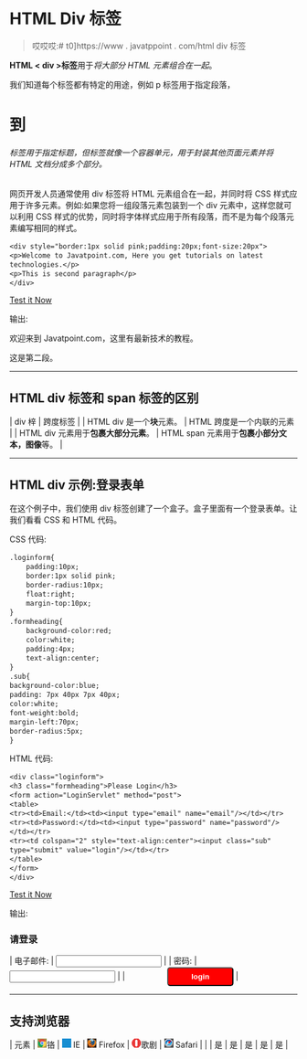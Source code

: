 # HTML Div 标签

> 哎哎哎:# t0]https://www . javatppoint . com/html div 标签

**HTML < div >标签**用于*将大部分 HTML 元素组合在一起*。

我们知道每个标签都有特定的用途，例如 p 标签用于指定段落，

# 到

###### 标签用于指定标题，但标签就像一个容器单元，用于封装其他页面元素并将 HTML 文档分成多个部分。

网页开发人员通常使用 div 标签将 HTML 元素组合在一起，并同时将 CSS 样式应用于许多元素。例如:如果您将一组段落元素包装到一个 div 元素中，这样您就可以利用 CSS 样式的优势，同时将字体样式应用于所有段落，而不是为每个段落元素编写相同的样式。

```
<div style="border:1px solid pink;padding:20px;font-size:20px">
<p>Welcome to Javatpoint.com, Here you get tutorials on latest technologies.</p>
<p>This is second paragraph</p>
</div>

```

[Test it Now](https://www.javatpoint.com/oprweb/test.jsp?filename=htmldivtag1)

输出:

欢迎来到 Javatpoint.com，这里有最新技术的教程。

这是第二段。

* * *

## HTML div 标签和 span 标签的区别

| div 梓 | 跨度标签 |
| HTML div 是一个**块**元素。 | HTML 跨度是一个内联的元素 |
| HTML div 元素用于**包裹大部分元素**。 | HTML span 元素用于**包裹小部分文本，图像**等。 |

* * *

## HTML div 示例:登录表单

在这个例子中，我们使用 div 标签创建了一个盒子。盒子里面有一个登录表单。让我们看看 CSS 和 HTML 代码。

CSS 代码:

```
.loginform{
	padding:10px;
	border:1px solid pink;
	border-radius:10px;
	float:right;
	margin-top:10px;
}
.formheading{
	background-color:red;
	color:white;
	padding:4px;
	text-align:center;
}
.sub{
background-color:blue;
padding: 7px 40px 7px 40px;
color:white;
font-weight:bold;
margin-left:70px;
border-radius:5px;
}

```

HTML 代码:

```
<div class="loginform">
<h3 class="formheading">Please Login</h3>
<form action="LoginServlet" method="post">
<table>
<tr><td>Email:</td><td><input type="email" name="email"/></td></tr>
<tr><td>Password:</td><td><input type="password" name="password"/></td></tr>
<tr><td colspan="2" style="text-align:center"><input class="sub" type="submit" value="login"/></td></tr>
</table>
</form>
</div>

```

[Test it Now](https://www.javatpoint.com/oprweb/test.jsp?filename=htmldivtag2)

输出:

### 请登录

<form action="LoginServlet" method="post">

| 电子邮件: | <input type="email" name="email"> |
| 密码: | <input type="password" name="password"> |
| <input style="background-color:red;padding: 7px 40px 7px 40px;color:white;font-weight:bold;margin-left:70px;border-radius:5px;" class="sub" type="submit" value="login"> |

</form>

* * *

## 支持浏览器

| 元素 | ![chrome browser](img/4fbdc93dc2016c5049ed108e7318df19.png)铬 | ![ie browser](img/83dd23df1fe8373fd5bf054b2c1dd88b.png) IE | ![firefox browser](img/4f001fff393888a8a807ed29b28145d1.png) Firefox | ![opera browser](img/6cad4a592cc69a052056a0577b4aac65.png)歌剧 | ![safari browser](img/a0f6a9711a92203c5dc5c127fe9c9fca.png) Safari |
|  | 是 | 是 | 是 | 是 | 是 |